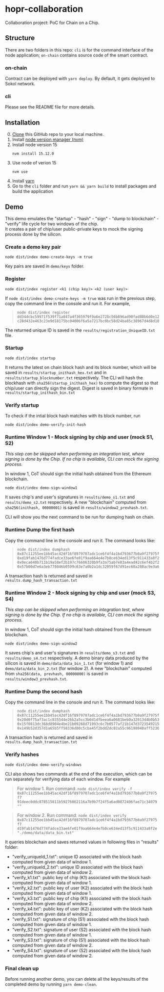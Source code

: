 # hopr-collaboration

Collaboration project: PoC for Chain on a Chip.

## Structure
There are two folders in this repo: `cli` is for the command interface of the node application; `on-chain` contains source code of the smart contract.
### on-chain
Contract can be deployed with `yarn deploy`. By default, it gets deployed to Sokol network.

### cli
Please see the README file for more details.

## Installation
0. [Clone](https://docs.github.com/en/github/creating-cloning-and-archiving-repositories/cloning-a-repository) this GitHub repo to your local machine. 
1. Install [node version manager (nvm)](https://github.com/nvm-sh/nvm)
2. Install node version 15 
    ```
    nvm install 15.12.0
    ```
3. Use node of verion 15 
    ```
    nvm use
    ```
4. Install [yarn](https://yarnpkg.com/lang/en/docs/install/)
5. Go to the `cli` folder and run `yarn && yarn build` to install packages and build the application
## Demo
This demo emulates the "startup" - "hash" - "sign" - "dump to blockchain" - "verify" life cycle for two windows of the chip.  
It creates a pair of chip/user public-private keys to mock the signing process done by the silicon.  
### Create a demo key pair
```
node dist/index demo-create-keys -m true
```

Key pairs are saved in `demo/keys` folder.

### Register
```
node dist/index register <k1 (chip key)> <k2 (user key)>
```
If `node dist/index demo-create-keys -m true` was run in the previous step, copy the command line in the console and run it. For example,
>```
>node dist/index register dd34dcbc59971f539f71a847a4f365979f9a6e2728c56b896ad90fad80b6d0e125de597a288430ba0870ca3a14c739293701470634d722863d9a94b91550ed77929909a89306eeee37922d505a24e133cc441bcc74836f83165beeabbb89569665956a25a2dde34704fd6417aef141697eb7141c746ee947646c3fee1f7dfce5 c28d432e463c23e9d18175bc04006f6a5a7217bc0bc58d24ba85c38967d4d8d18d0d8d3528257d772b1269f61afbc5e9fd1de0d045b4f529eb6184e64b5a1af83dfb623031dd79ac3d5ff0d69b8e5ee81eda92d46ef83e2c7b7ded59a2674f6a9afa071c2f5cfc40ac1cf34c7c3bc978b89e2525763016b3d6d8c385d603ab9f
>```

The returned unique ID is saved in the `results/registration_UniqueID.txt` file.

### Startup
```
node dist/index startup
```
It returns the latest on chain block hash and its block number, which will be saved in `results/startup_inithash_hex.txt` and in `results/startup_blocknumber.txt` respectively. The CLI will hash the blockhash with `sha256(startup_inithash_hex)` to compute the digest so that chip/user can directly sign the digest. Digest is saved in binary formate in `results/startup_inithash_bin.txt` 


### Verify startup
To check if the intial block hash matches with its block number, run 
```
node dist/index demo-verify-init-hash
```

### Runtime Window 1 - Mock signing by chip and user (mock S1, S2)
_This step can be skipped when performing an integration test, where signing is done by the Chip. If no chip is available, CLI can mock the signing process._

In window 1, CoT should sign the initial hash obtained from the Ethereum blockchain.
```
node dist/index demo-sign-window1
```

It saves chip's and user's signatures in `results/demo_s1.txt` and `results/demo_s2.txt` respectively. A new "blockchain" computed from `sha256(inithash, 00000001)` is saved in `results/window2_prevhash.txt`.

CLI will show you the next command to be run for dumping hash on chain.
### Runtime Dump the first hash 
Copy the command line in the console and run it. The command looks like:
>```
>node dist/index dumphash 0x87c11255ee1bb45ac42df16f8979707adc1ce6f4f4a1bd793677b0a9f27975f7 0xd19fab1476d774fadce33ae6fe01f9aa664e4e7b0ce634ed13f5c911433a8f2e 0x0eca640b711b19a58ef2b197c76606320b9fa3a75ab7e03a4ead42c6ef4b2f2ae9a0b6554e9a800724570adf6a4f51a609244d679834331ef2fff1974a349d536a101e6acb654484373c51f92fc63ebca9e2262c4ff1a0b1cc8b1155ee6eb50d96cb39907d8fbf43029f46770d46bab552b2a66d9b56576419bfd0337745c278 0x57b00d7e6a3eb778046b0599c63e7a0b2a1dc32059f67d91ec68a280ac9e3a62671d5d43b0e6f97277d6149fd091152644b56468b03d8ae23e89fc77dc27631b2c1a115b79ef13c7fee7f510303ecf81d80579b0f1aba98e3866cf5042479bfec58db3ce1acfe3d9e1c5129efe868d3731ec4efd40127c0a7fc141e9894af4e9
>```

A transaction hash is returned and saved in `results.dump_hash_transaction.txt`

### Runtime Window 2 - Mock signing by chip and user (mock S3, S4)
_This step can be skipped when performing an integration test, where signing is done by the Chip. If no chip is available, CLI can mock the signing process._

In window 1, CoT should sign the initial hash obtained from the Ethereum blockchain.
```
node dist/index demo-sign-window2
```

It saves chip's and user's signatures in `results/demo_s3.txt` and `results/demo_s4.txt` respectively. A demo binary data produced by the silicon is saved in `demo/data/data_bin_1.txt` (for window 1) and `demo/data/data_bin_2.txt` (for window 2). A new "blockchain" computed from `sha256(data, prevhash, 00000000)` is saved in `results/window3_prevhash.txt`.

### Runtime Dump the second hash 
Copy the command line in the console and run it. The command looks like:
>```
>node dist/index dumphash 0x87c11255ee1bb45ac42df16f8979707adc1ce6f4f4a1bd793677b0a9f27975f7 0x20d0f75af3ac1c835544e26b2a5cc3b6d1dfbeea6a0681beb0a32013d4b0b534 0x15f0813dc368d8904e4be21b09268d71993c6c7b0577af21b147d37235492159d67a5ba0628ec9b7eaafaade5c59c6c9489c2ad658cf64e0debff1ca790adc79248528bf3a2d556f468bfab0eea68c6694f7ad400093febbb075777f2008d896c1d8dacafc4d6c3925f681d00c0670f4195aaef4964fabe4b17fcba6e637d9a5 0x149b52d357d1a65b5ff58336d00c5cba45f2bdd2dc82a55c96198040aff52361165ae4c5a09ce2296b829cdc38da61063f238286cfc2cf2062487a7af83761c7410048327c76542d04269fac507f03163d988d6afc578fbc18bba43a9727b4dc5324b51f7a2ae3fcba1c1eca3c3e6b80cbb4be619d21b934f811ec82defb02c5
>```

A transaction hash is returned and saved in `results.dump_hash_transaction.txt`
### Verify hashes

```
node dist/index demo-verify-windows
```
CLI also shows two commands at the end of the execution, which can be run separately for verifying data of each window. For example
>For window 1. Run command:
>`node dist/index verify -f 0x87c11255ee1bb45ac42df16f8979707adc1ce6f4f4a1bd793677b0a9f27975f7 91deec0ddc878515811b59276062116a7b9b7f24f5a6ad0872496fae71c34079 ""`

>For window 2. Run command:
>`node dist/index verify 0x87c11255ee1bb45ac42df16f8979707adc1ce6f4f4a1bd793677b0a9f27975f7 d19fab1476d774fadce33ae6fe01f9aa664e4e7b0ce634ed13f5c911433a8f2e "./demo/data/data_bin.txt"`

It queries blockchain and saves returned values in following files in "results" folder:
- "verify_uniqueId_1.txt": unique ID associated with the block hash computed from given data of window 1.
- "verify_uniqueId_2.txt": unique ID associated with the block hash computed from given data of window 2.
- "verify_k1.txt": public key of chip (K1) associated with the block hash computed from given data of window 1.
- "verify_k2.txt": public key of user (K2) associated with the block hash computed from given data of window 1.
- "verify_k3.txt": public key of chip (K1) associated with the block hash computed from given data of window 2.
- "verify_k4.txt": public key of user (K2) associated with the block hash computed from given data of window 2.
- "verify_S1.txt": signature of chip (S1) associated with the block hash computed from given data of window 1.
- "verify_S2.txt": signature of user (S2) associated with the block hash computed from given data of window 1.
- "verify_S3.txt": signature of chip (S1) associated with the block hash computed from given data of window 2.
- "verify_S4.txt": signature of user (S2) associated with the block hash computed from given data of window 2.
### Final clean up
Before running another demo, you can delete all the keys/results of the completed demo by running `yarn demo-clean`.
